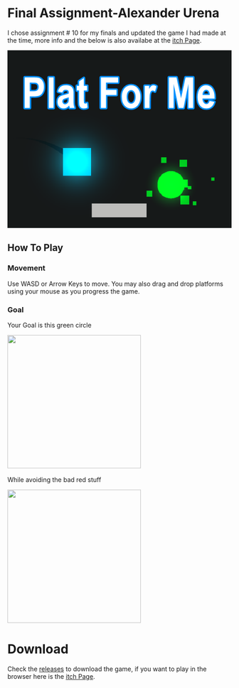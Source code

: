 # Final Assignment-Alexander Urena
I chose assignment # 10 for my finals and updated the game I had made at the time, more info and the below is also availabe at the [itch Page](https://pwnzer21.itch.io/plat-for-me).

![Image](/Assets/PlatForMe_Cover.png)

## How To Play
### Movement
Use WASD or Arrow Keys to move. You may also drag and drop platforms using your mouse as you progress the game.

### Goal
Your Goal is this green circle

<img src="https://github.com/Bloomfield-SP22-CAT327/AssignmentFinal-AlexanderUrena/blob/main/Assets/Goal.png" width="300" height="300"/>

While avoiding the bad red stuff

<img src="https://github.com/Bloomfield-SP22-CAT327/AssignmentFinal-AlexanderUrena/blob/main/Assets/RedStuff.png" width="300" height="300"/>

# Download
Check the [releases](https://github.com/Bloomfield-SP22-CAT327/AssignmentFinal-AlexanderUrena/releases/tag/V1.0.0) to download the game, if you want to play in the browser here is the [itch Page](https://pwnzer21.itch.io/plat-for-me).
